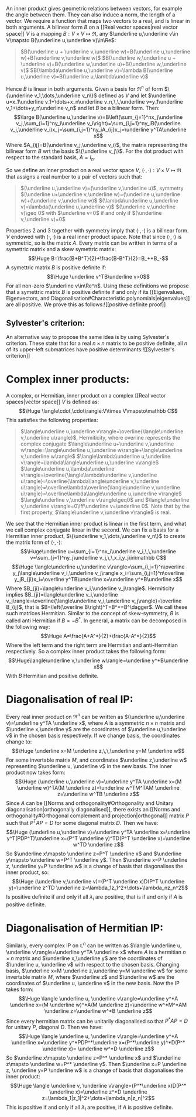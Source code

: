 
An inner product gives geometric relations between vectors, for example the angle between them. They can also induce a norm, the length of a vector. We require a function that maps two vectors to a real, and is linear in both arguments. A bilinear form $B$ on a [[Real vector spaces|real vector space]] $V$ is a mapping $B:V\times V\mapsto\Re$, any $\underline u,\underline v\in V\mapsto B(\underline u,\underline v)\in\Re$:
>$B(\underline u + \underline v,\underline w)=B(\underline u,\underline w)+B(\underline v,\underline w)$
>$B(\underline w,\underline u + \underline v)=B(\underline w,\underline u)+B(\underline w,\underline v)$
>$B(\lambda\underline u,\underline v)=\lambda B(\underline u,\underline v)=B(\underline u,\lambda\underline v)$

Hence $B$ is linear in both arguments. Given a basis for $\Re^n$ of form $\{\underline v_1,\dots,\underline v_n\}$ defined as $V$ and let $\underline u=x_1\underline v_1+\dots+x_n\underline v_n,\,\,\underline v=y_1\underline v_1+\dots+y_n\underline v_n$ and let $B$ be a bilinear form. Then:$$\large B(\underline u,\underline v)=B\left(\sum_{j=1}^nx_j\underline v_j,\sum_{i=1}^ny_i\underline v_i\right)=\sum_{i,j=1}^ny_iB(\underline v_j,\underline v_i)x_j=\sum_{i,j=1}^ny_iA_{ij}x_j=\underline y^TA\underline x$$Where $A_{ij}=B(\underline v_j,\underline v_i)$, the matrix representing the bilinear form $B$ wrt the basis $\{\underline v_j\}$. For the dot product with respect to the standard basis, $A=I_n$.

So we define an inner product on a real vector space $V$, $(\cdot,\cdot):V\times V\mapsto\Re$ that assigns a real number to a pair of vectors such that:
>$(\underline u,\underline v)=(\underline v,\underline u)$, symmetry
>$(\underline u+\underline v,\underline w)=(\underline u,\underline w)+(\underline v,\underline w)$
>$(\lambda\underline u,\underline v)=\lambda(\underline u,\underline v)$
>$(\underline v,\underline v)\geq 0$ with $\underline v=0$ if and only if $(\underline v,\underline v)=0$

Properties 2 and 3 together with symmetry imply that $(\cdot,\cdot)$ is a bilinear form. $V$ endowed with $(\cdot,\cdot)$ is a real inner product space. Note that since $(\cdot,\cdot)$ is symmetric, so is the matrix $A$. Every matrix can be written in terms of a symettric matrix and a skew symettric matrix:$$\Huge B=\frac{B+B^T}{2}+\frac{B-B^T}{2}=B_++B_-$$A symettric matrix $B$ is positive definite if:$$\Huge \underline v^TB\underline v>0$$For all non-zero $\underline v\in\Re^n$. Using these definitions we propose that a symettric matrix $B$ is positive definite if and only if its [[Eigenvalues, Eigenvectors, and Diagonalisation#Characteristic polynomials|eigenvalues]] are all positive. We prove this as follows:![[positive definite proof]]
## Sylvester's criterion:
An alternative way to propose the same idea is by using Sylvester's criterion. These state that for a real $n\times n$ matrix to be positive definite, all $n$ of its upper-left submatrices have positive determinants:![[Sylvester's criterion]] 
# Complex inner products:

A complex, or Hermitian, inner product on a complex [[Real vector spaces|vector space]] $V$ is defined as:$$\Huge \langle\cdot,\cdot\rangle:V\times V\mapsto\mathbb C$$This satisfies the following properties:
>$\langle\underline u,\underline v\rangle=\overline{\langle\underline v,\underline u\rangle}$, Hermiticity, where overline represents the complex conjugate
>$\langle\underline u+\underline v,\underline w\rangle=\langle\underline u,\underline w\rangle+\langle\underline v,\underline w\rangle$
>$\langle\lambda\underline u,\underline v\rangle=\lambda\langle\underline u,\underline v\rangle$
>$\langle\underline u,\lambda\underline v\rangle=\overline{\langle\lambda\underline v,\underline u\rangle}=\overline{\lambda\langle\underline v,\underline u\rangle}=\overline\lambda\overline{\langle\underline v,\underline u\rangle}=\overline\lambda\langle\underline u,\underline v\rangle$
>$\langle\underline v,\underline v\rangle\geq0$ and $\langle\underline v,\underline v\rangle=0\iff\underline v=\underline 0$. Note that by the first property, $\langle\underline v,\underline v\rangle$ is real.

We see that the Hermitian inner product is linear in the first term, and what we call complex conjugate linear in the second. We can fix a basis for a Hermitian inner product, $\{\underline v_1,\dots,\underline v_n\}$ to create the matrix form of $\langle\cdot,\cdot\rangle$:$$\Huge\underline u=\sum_{i=1}^nx_i\underline v_i,\,\,\underline v=\sum_{j=1}^ny_j\underline v_j,\,\,x_i,y_j\in\mathbb C$$$$\Huge \langle\underline u,\underline v\rangle=\sum_{i,j=1}^n\overline y_j\langle\underline v_i,\underline v_j\rangle x_i=\sum_{i,j=1}^n\overline y_jB_{ji}x_i=\overline y^TB\underline x=\underline y^*B\underline x$$Where $B_{ji}=\langle\underline v_i,\underline v_j\rangle$. Hermiticity implies $B_{ji}=\langle\underline v_i,\underline v_j\rangle=\overline{\langle\underline v_i,\underline v_j\rangle}=\overline B_{ij}$, that is $B=\left(\overline B\right)^T=B^*=B^\dagger$. We call these such matrices Hermitian. Similar to the concept of skew-symmetry, $B$ is called anti Hermitian if $B=-B^*$. In general, a matrix can be decomposed in the following way:$$\Huge A=\frac{A+A^*}{2}+\frac{A-A^*}{2}$$Where the left term and the right term are Hermitian and anti-Hermitian respectively. So a complex inner product takes the following form:$$\Huge\langle\underline v,\underline w\rangle=\underline y^*B\underline x$$With $B$ Hermitian and positive definite.

# Diagonalisation of real IP:

Every real inner product on $\Re^n$ can be written as $(\underline u,\underline v)=\underline y^TA \underline x$, where $A$ is a symmetric $n\times n$ matrix and $\underline x,\underline y$ are the coordinates of $\underline u,\underline v$ in the chosen basis respectively. If we change basis, the coordinates change to:$$\Huge \underline x=M \underline z,\,\,\underline y=M \underline w$$For some invertable matrix $M$, and coordinates $\underline z,\underline w$ representing $\underline u, \underline v$ in the new basis. The inner product now takes form:$$\Huge (\underline u,\underline v)=\underline y^TA \underline x=(M \underline w)^TA(M \underline z)=\underline w^TM^TAM \underline z=\underline w^TB \underline z$$Since $A$ can be [[Norms and orthogonality#Orthogonality and Unitary diagonalisation|orthogonally diagonalised]], there exists an [[Norms and orthogonality#Orthogonal complement and projection|orthogonal]] matrix $P$ such that $P^TAP=D$ for some diagonal matrix $D$. Then we have:$$\Huge (\underline u,\underline v)=\underline y^TA \underline x=\underline y^T(PDP^T)\underline x=(P^T \underline y)^TD(P^T \underline x)=\underline w^TD \underline z$$So $\underline x\mapsto \underline z=P^T \underline x$ and $\underline y\mapsto \underline w=P^T \underline y$. Then $\underline x=P \underline z, \underline y=P \underline w$ is a change of basis that diagonalises the inner product, so:$$\Huge (\underline v,\underline v)=(P^T \underline x)D(P^T \underline y)=\underline z^TD \underline z=\lambda_1z_1^2+\dots+\lambda_nz_n^2$$Is positive definite if and only if all $\lambda_i$ are positive, that is if and only if $A$ is positive definite.

# Diagonalisation of Hermitian IP:

Similarly, every complex IP on $\mathbb{C}^n$ can be written as $\langle \underline u, \underline v\rangle=\underline y^TA \underline x$ where $A$ is a hermitian $n\times n$ matrix and $\underline x,\underline y$ are the coordinates of $\underline u, \underline v$ with respect to the chosen basis. Changing basis, $\underline x=M \underline z,\underline y=M \underline w$ for some invertable matrix $M$, where $\underline z$ and $\underline w$ are the coordinates of $\underline u, \underline v$ in the new basis. Now the IP takes form:$$\Huge \langle \underline u, \underline v\rangle=\underline y^*A \underline x=(M \underline w)^*A(M \underline z)=\underline w^*M^*AM \underline z=\underline w^*B \underline z$$Since every hermitian matrix can be unitarily diagonalised so that $P^*AP=D$ for unitary $P$, diagonal $D$. Then we have:$$\Huge \langle \underline u, \underline v\rangle=\underline y^*A \underline x=\underline y^*PDP^*\underline x=(P^*\underline y)^*D(P^* \underline x)= \underline w^*D \underline z$$So $\underline x\mapsto \underline z=P^* \underline x$ and $\underline z\mapsto \underline w=P^* \underline y$. Then $\underline x=P \underline z, \underline y=P \underline w$ is a change of basis that diagonalises the inner product:$$\Huge \langle \underline v, \underline v\rangle=(P^*\underline x)D(P^* \underline x)=\underline z^*D \underline z=\lambda_1|z_1|^2+\dots+\lambda_n|z_n|^2$$This is positive if and only if all $\lambda_i$ are positive, if $A$ is positive definite. 
 
 
